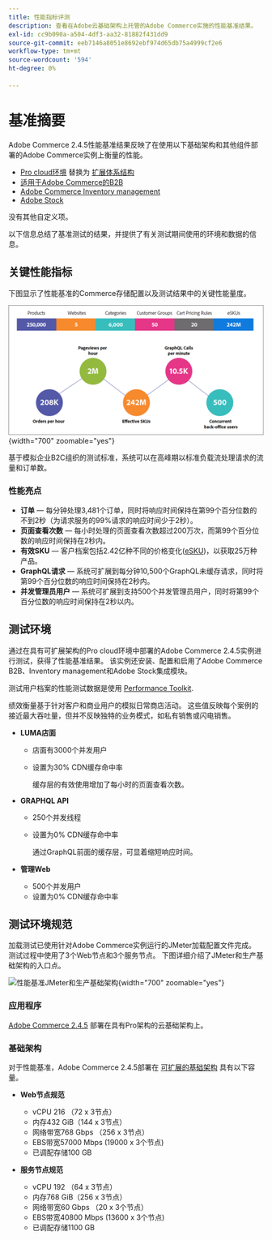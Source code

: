```yaml
---
title: 性能指标评测
description: 查看在Adobe云基础架构上托管的Adobe Commerce实施的性能基准结果。
exl-id: cc9b090a-a504-4df3-aa32-81882f431dd9
source-git-commit: eeb7146a8051e8692ebf974d65db75a4999cf2e6
workflow-type: tm+mt
source-wordcount: '594'
ht-degree: 0%

---
```


# 基准摘要

Adobe Commerce 2.4.5性能基准结果反映了在使用以下基础架构和其他组件部署的Adobe Commerce实例上衡量的性能。
- [Pro cloud环境](https://experienceleague.adobe.com/docs/commerce-cloud-service/user-guide/architecture/pro-architecture.html) 替换为 [扩展体系结构](https://experienceleague.adobe.com/docs/commerce-cloud-service/user-guide/architecture/scaled-architecture.html)
- [适用于Adobe Commerce的B2B](https://experienceleague.adobe.com/docs/commerce-admin/b2b/introduction.html)
- [Adobe Commerce Inventory management](https://experienceleague.adobe.com/docs/commerce-admin/inventory/introduction.html)
- [Adobe Stock](https://experienceleague.adobe.com/docs/commerce-admin/content-design/media/adobe-stock/adobe-stock.html)

没有其他自定义项。

以下信息总结了基准测试的结果，并提供了有关测试期间使用的环境和数据的信息。

## 关键性能指标

下图显示了性能基准的Commerce存储配置以及测试结果中的关键性能量度。

![性能基准JMeter和生产基础架构](../../../assets/performance/images/performance-benchmark-kpis-245-cloud.png){width="700" zoomable="yes"}

基于模拟企业B2C组织的测试标准，系统可以在高峰期以标准负载流处理请求的流量和订单数。

### 性能亮点

- **订单** — 每分钟处理3,481个订单，同时将响应时间保持在第99个百分位数的不到2秒（为请求服务的99%请求的响应时间少于2秒）。
- **页面查看次数** — 每小时处理的页面查看次数超过200万次，而第99个百分位数的响应时间保持在2秒内。
- **有效SKU** — 客户档案包括2.42亿种不同的价格变化(<a href="https://experienceleague.adobe.com/docs/commerce-operations/implementation-playbook/best-practices/planning/product-sku-limits.html">eSKU</a>)，以获取25万种产品。
- **GraphQL请求** — 系统可扩展到每分钟10,500个GraphQL未缓存请求，同时将第99个百分位数的响应时间保持在2秒内。
- **并发管理员用户** — 系统可扩展到支持500个并发管理员用户，同时将第99个百分位数的响应时间保持在2秒以内。

## 测试环境

通过在具有可扩展架构的Pro cloud环境中部署的Adobe Commerce 2.4.5实例进行测试，获得了性能基准结果。 该实例还安装、配置和启用了Adobe Commerce B2B、Inventory management和Adobe Stock集成模块。

测试用户档案的性能测试数据是使用 <a href="https://experienceleague.adobe.com/docs/commerce-operations/configuration-guide/cli/generate-data.html">Performance Toolkit</a>.

绩效衡量基于针对客户和商业用户的模拟日常商店活动。 这些值反映每个案例的接近最大吞吐量，但并不反映独特的业务模式，如私有销售或闪电销售。

- **LUMA店面**
   - 店面有3000个并发用户
   - 设置为30% CDN缓存命中率

      缓存层的有效使用增加了每小时的页面查看次数。

- **GRAPHQL API**
   - 250个并发线程
   - 设置为0% CDN缓存命中率

      通过GraphQL前面的缓存层，可显着缩短响应时间。

- **管理Web**
   - 500个并发用户
   - 设置为0% CDN缓存命中率

## 测试环境规范

加载测试已使用针对Adobe Commerce实例运行的JMeter加载配置文件完成。 测试过程中使用了3个Web节点和3个服务节点。 下图详细介绍了JMeter和生产基础架构的入口点。

![性能基准JMeter和生产基础架构](https://git.corp.adobe.com/storage/user/43354/files/4d801e3e-96b7-4193-b94f-12571263b495){width="700" zoomable="yes"}

### 应用程序

<a href="https://experienceleague.adobe.com/docs/commerce-operations/release/notes/adobe-commerce/2-4-5.html">Adobe Commerce 2.4.5</a> 部署在具有Pro架构的云基础架构上。

### 基础架构

对于性能基准，Adobe Commerce 2.4.5部署在 [可扩展的基础架构](https://experienceleague.adobe.com/docs/commerce-cloud-service/user-guide/architecture/scaled-architecture.html) 具有以下容量。

- **Web节点规范**
   - vCPU 216 （72 x 3节点）
   - 内存432 GiB（144 x 3节点）
   - 网络带宽768 Gbps （256 x 3节点）
   - EBS带宽57000 Mbps (19000 x 3个节点)
   - 已调配存储100 GB

- **服务节点规范**
   - vCPU 192 （64 x 3节点）
   - 内存768 GiB（256 x 3节点）
   - 网络带宽60 Gbps （20 x 3个节点）
   - EBS带宽40800 Mbps (13600 x 3个节点)
   - 已调配存储1100 GB
